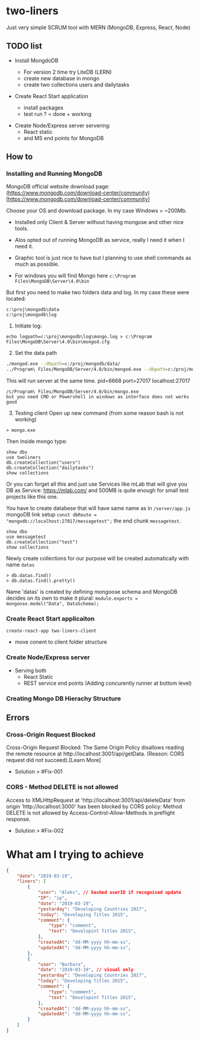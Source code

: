 # two-liners
Just very simple SCRUM tool with MERN (MongoDB, Express, React, Node)


## TODO list 
+ Install MongdoDB 
    - For version 2 time try LiteDB (LERN)
    + create new database in mongo
    + create two collections users and dailytasks

+ Create React Start application 
    + install packages
    + test run ? = done + working

- Create Node/Express server servering:
    * React static 
    * and MS end points for MongoDB


## How to

### Installing and Running MongoDB

MongoDB official website download page:
(https://www.mongodb.com/download-center/community)[https://www.mongodb.com/download-center/community]

Choose your OS and download package. In my case Windows = ~200Mb.

- Installed only Client & Server without having mongose and other nice tools.
- Alos opted out of running MongoDB as service, really I need it when I need it.
- Graphic tool is just nice to have but I planning to use shell commands as much as possible.

- For windows you will find Mongo here `c:\Program Files\MongoDB\Server\4.0\bin`

But first you need to make two folders data and log. In my case these were located:
```
c:\proj\mongodb\data 
c:\proj\mongodb\log 
```

1. Initiate log: 
```
echo logpath=c:\proj\mongodb\log\mongo.log > c:\Program Files\MongoDB\Server\4.0\bin\mongod.cfg
```

2. Set the data path
```bash
./mongod.exe --dbpath=c:/proj/mongodb/data/ 
../Program\ Files/MongoDB/Server/4.0/bin/mongod.exe --dbpath=c:/proj/mongodb/data/
```
This will run server at the same time.
pid=6668 port=27017 
localhost:27017


```
/c/Program\ Files/MongoDB/Server/4.0/bin/mongo.exe
but you need CMD or Powershell in windows as interface does not works good 

```

3. Testing client 
Open up new command (from some reason bash is not working)
```
> mongo.exe
```
Then inside mongo type:

```
show dbs
use twoliners
db.createCollection("users")
db.createCollection("dailytasks")
show collections
```

Or you can forget all this and just use Services like mLab that will give you DB as Service:
https://mlab.com/ and 500MB is quite enough for small test projects like this one.


You have to create databese that will have same name as in `/server/app.js` mongoDB link setup
`const dbRoute = "mongodb://localhost:27017/messagetest";` the end chunk `messagetest`.

```
show dbs
use messagetest
db.createCollection("test")
show collections
```

Newly create collections for our purpose will be created automatically with name `datas`

```
> db.datas.find()
> db.datas.find().pretty()
```

Name 'datas' is created by defining mongoose schema and MongoDB decides on its own to make it plural:
```module.exports = mongoose.model("Data", DataSchema);```



### Create React Start applicaiton 

`create-react-app two-liners-client`

+ move conent to client folder structure 


### Create Node/Express server

* Serving both 
    - React Static 
    - REST service end points (Adding concurently runner at bottom level)



### Creating Mongo DB Hierachy Structure 




## Errors

### Cross-Origin Request Blocked
Cross-Origin Request Blocked: The Same Origin Policy disallows reading the remote resource at http://localhost:3001/api/getData. (Reason: CORS request did not succeed).[Learn More]

* Solution > #Fix-001

### CORS - Method DELETE is not allowed
Access to XMLHttpRequest at 'http://localhost:3001/api/deleteData' from origin 'http://localhost:3000' has been blocked by CORS policy: Method DELETE is not allowed by Access-Control-Allow-Methods in preflight response.

* Solution > #Fix-002

# What am I trying to achieve 
```json
{
    "date": "2019-03-19",
    "liners": [
        {
            "user": "Aleks", // hashed userID if recognised update
            "IP": "ip",
            "date": "2019-03-19",
            "yestarday": "Developing Countries 2017",
            "today": "Developing Titles 2015",
            "comment": {
                "type": "comment",
                "text": "Developint Titles 2015",
            },
            "createdAt": "dd-MM-yyyy hh-mm-ss",
            "updatedAt": "dd-MM-yyyy hh-mm-ss",
        },
        {
            "user": "Barbara",
            "date": "2019-03-19", // visual only 
            "yestarday": "Developing Countries 2017",
            "today": "Developing Titles 2015",
            "comment": {
                "type": "comment",
                "text": "Developint Titles 2015",
            },
            "createdAt": "dd-MM-yyyy hh-mm-ss",
            "updatedAt": "dd-MM-yyyy hh-mm-ss",
        }
    ]
}

```












